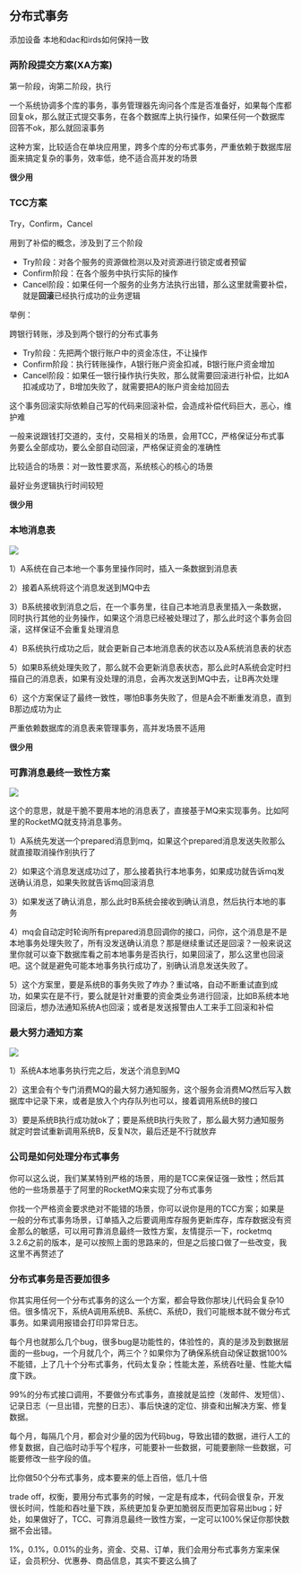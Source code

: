 ## 分布式事务

添加设备     本地和dac和irds如何保持一致



### 两阶段提交方案(XA方案)

第一阶段，询第二阶段，执行

一个系统协调多个库的事务，事务管理器先询问各个库是否准备好，如果每个库都回复ok，那么就正式提交事务，在各个数据库上执行操作，如果任何一个数据库回答不ok，那么就回滚事务

这种方案，比较适合在单块应用里，跨多个库的分布式事务，严重依赖于数据库层面来搞定复杂的事务，效率低，绝不适合高并发的场景

**很少用**

### TCC方案

Try，Confirm，Cancel

用到了补偿的概念，涉及到了三个阶段

- Try阶段：对各个服务的资源做检测以及对资源进行锁定或者预留
- Confirm阶段：在各个服务中执行实际的操作
- Cancel阶段：如果任何一个服务的业务方法执行出错，那么这里就需要补偿，就是**回滚**已经执行成功的业务逻辑

举例：

跨银行转账，涉及到两个银行的分布式事务

- Try阶段：先把两个银行账户中的资金冻住，不让操作
- Confirm阶段：执行转账操作，A银行账户资金扣减，B银行账户资金增加
- Cancel阶段：如果任一银行操作执行失败，那么就需要回滚进行补偿，比如A扣减成功了，B增加失败了，就需要把A的账户资金给加回去

这个事务回滚实际依赖自己写的代码来回滚补偿，会造成补偿代码巨大，恶心，维护难

一般来说跟钱打交道的，支付，交易相关的场景，会用TCC，严格保证分布式事务要么全部成功，要么全部自动回滚，严格保证资金的准确性

比较适合的场景：对一致性要求高，系统核心的核心的场景

最好业务逻辑执行时间较短

**很少用**

### 本地消息表

![](/image/本地消息表方案.png)

1）A系统在自己本地一个事务里操作同时，插入一条数据到消息表

2）接着A系统将这个消息发送到MQ中去

3）B系统接收到消息之后，在一个事务里，往自己本地消息表里插入一条数据，同时执行其他的业务操作，如果这个消息已经被处理过了，那么此时这个事务会回滚，这样保证不会重复处理消息

4）B系统执行成功之后，就会更新自己本地消息表的状态以及A系统消息表的状态

5）如果B系统处理失败了，那么就不会更新消息表状态，那么此时A系统会定时扫描自己的消息表，如果有没处理的消息，会再次发送到MQ中去，让B再次处理

6）这个方案保证了最终一致性，哪怕B事务失败了，但是A会不断重发消息，直到B那边成功为止

严重依赖数据库的消息表来管理事务，高并发场景不适用

**很少用**



### 可靠消息最终一致性方案

![](/image/可靠消息最终一致性方案.png)

这个的意思，就是干脆不要用本地的消息表了，直接基于MQ来实现事务。比如阿里的RocketMQ就支持消息事务。

1）A系统先发送一个prepared消息到mq，如果这个prepared消息发送失败那么就直接取消操作别执行了

2）如果这个消息发送成功过了，那么接着执行本地事务，如果成功就告诉mq发送确认消息，如果失败就告诉mq回滚消息

3）如果发送了确认消息，那么此时B系统会接收到确认消息，然后执行本地的事务

4）mq会自动定时轮询所有prepared消息回调你的接口，问你，这个消息是不是本地事务处理失败了，所有没发送确认消息？那是继续重试还是回滚？一般来说这里你就可以查下数据库看之前本地事务是否执行，如果回滚了，那么这里也回滚吧。这个就是避免可能本地事务执行成功了，别确认消息发送失败了。

5）这个方案里，要是系统B的事务失败了咋办？重试咯，自动不断重试直到成功，如果实在是不行，要么就是针对重要的资金类业务进行回滚，比如B系统本地回滚后，想办法通知系统A也回滚；或者是发送报警由人工来手工回滚和补偿



### 最大努力通知方案

![](/image/最大努力通知方案.png)

1）系统A本地事务执行完之后，发送个消息到MQ

2）这里会有个专门消费MQ的最大努力通知服务，这个服务会消费MQ然后写入数据库中记录下来，或者是放入个内存队列也可以，接着调用系统B的接口

3）要是系统B执行成功就ok了；要是系统B执行失败了，那么最大努力通知服务就定时尝试重新调用系统B，反复N次，最后还是不行就放弃

### 公司是如何处理分布式事务

你可以这么说，我们某某特别严格的场景，用的是TCC来保证强一致性；然后其他的一些场景基于了阿里的RocketMQ来实现了分布式事务

你找一个严格资金要求绝对不能错的场景，你可以说你是用的TCC方案；如果是一般的分布式事务场景，订单插入之后要调用库存服务更新库存，库存数据没有资金那么的敏感，可以用可靠消息最终一致性方案，友情提示一下，rocketmq 3.2.6之前的版本，是可以按照上面的思路来的，但是之后接口做了一些改变，我这里不再赘述了



### 分布式事务是否要加很多

你其实用任何一个分布式事务的这么一个方案，都会导致你那块儿代码会复杂10倍。很多情况下，系统A调用系统B、系统C、系统D，我们可能根本就不做分布式事务。如果调用报错会打印异常日志。

 

每个月也就那么几个bug，很多bug是功能性的，体验性的，真的是涉及到数据层面的一些bug，一个月就几个，两三个？如果你为了确保系统自动保证数据100%不能错，上了几十个分布式事务，代码太复杂；性能太差，系统吞吐量、性能大幅度下跌。

 

99%的分布式接口调用，不要做分布式事务，直接就是监控（发邮件、发短信）、记录日志（一旦出错，完整的日志）、事后快速的定位、排查和出解决方案、修复数据。

每个月，每隔几个月，都会对少量的因为代码bug，导致出错的数据，进行人工的修复数据，自己临时动手写个程序，可能要补一些数据，可能要删除一些数据，可能要修改一些字段的值。

比你做50个分布式事务，成本要来的低上百倍，低几十倍

trade off，权衡，要用分布式事务的时候，一定是有成本，代码会很复杂，开发很长时间，性能和吞吐量下跌，系统更加复杂更加脆弱反而更加容易出bug；好处，如果做好了，TCC、可靠消息最终一致性方案，一定可以100%保证你那快数据不会出错。

 1%，0.1%，0.01%的业务，资金、交易、订单，我们会用分布式事务方案来保证，会员积分、优惠券、商品信息，其实不要这么搞了

